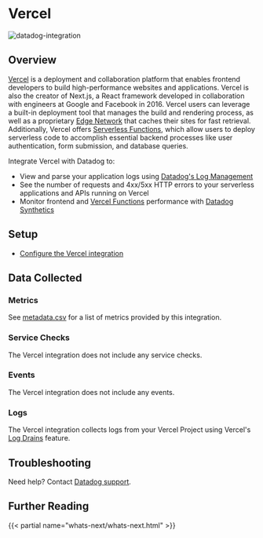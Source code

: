 # Vercel

![datadog-integration][1]

## Overview

[Vercel][2] is a deployment and collaboration platform that enables frontend developers to build high-performance websites and applications. Vercel is also the creator of Next.js, a React framework developed in collaboration with engineers at Google and Facebook in 2016. Vercel users can leverage a built-in deployment tool that manages the build and rendering process, as well as a proprietary [Edge Network][3] that caches their sites for fast retrieval. Additionally, Vercel offers [Serverless Functions][4], which allow users to deploy serverless code to accomplish essential backend processes like user authentication, form submission, and database queries.

Integrate Vercel with Datadog to:

- View and parse your application logs using [Datadog's Log Management][5]
- See the number of requests and 4xx/5xx HTTP errors to your serverless applications and APIs running on Vercel
- Monitor frontend and [Vercel Functions][9] performance with [Datadog Synthetics][6]

## Setup

- [Configure the Vercel integration][7]

## Data Collected

### Metrics

See [metadata.csv][11] for a list of metrics provided by this integration.

### Service Checks

The Vercel integration does not include any service checks.

### Events

The Vercel integration does not include any events.

### Logs

The Vercel integration collects logs from your Vercel Project using Vercel's [Log Drains][10] feature.

## Troubleshooting

Need help? Contact [Datadog support][8].

## Further Reading

{{< partial name="whats-next/whats-next.html" >}}

[1]: https://raw.githubusercontent.com/DataDog/integrations-extras/master/vercel/images/logo-full-black.png
[2]: https://vercel.com/
[3]: https://vercel.com/docs/edge-network/overview
[4]: https://vercel.com/docs/serverless-functions/introduction
[5]: https://docs.datadoghq.com/logs/
[6]: https://docs.datadoghq.com/synthetics/
[7]: https://app.datadoghq.com/setup/vercel
[8]: https://docs.datadoghq.com/help/
[9]: https://vercel.com/docs/functions
[10]: https://vercel.com/docs/observability/log-drains
[11]: https://github.com/DataDog/integrations-extras/blob/master/vercel/metadata.csv
